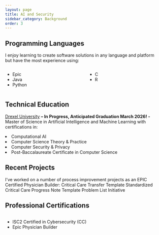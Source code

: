 ```yaml
---
layout: page
title: AI and Security
sidebar_category: Background
order: 3
---
```


## Programming Languages

I enjoy learning to create software solutions in any language and platform but have the most experience using:

<div style="display: flex; gap: 2rem; flex-wrap: wrap;">
  <div style="flex: 1;">
    <ul>
        <li>Epic</li>
        <li>Java</li>
        <li>Python</li>
    </ul>
  </div>
  <div style="flex:1;">
    <ul>
        <li>C</li>
        <li>R</li>
    </ul>
</div>
</div>

## Technical Education

<u>Drexel University</u>
<b>– In Progress, Anticipated Graduation March 2026! -</b>
Master of Science in Artificial Intelligence and Machine Learning
with certifications in:
<li>Computational AI</li>
<li>Computer Science Theory & Practice</li>
<li>Computer Security & Privacy</li>
<li>Post-Baccalaureate Certificate in Computer Science</li>

## Recent Projects

I've worked on a number of process improvement projects as an EPIC Certified Physician Builder:
Critical Care Transfer Template
Standardized Critical Care Progress Note Template
Problem List Initiative


## Professional Certifications

<div style="display: flex; gap: 2rem; flex-wrap: wrap;">
  <div style="flex: 1;">
    <ul>
    <li>ISC2 Certified in Cybersecurity (CC) </li>
    <li>Epic Physician Builder</li>
    </ul>
  </div>
</div>
